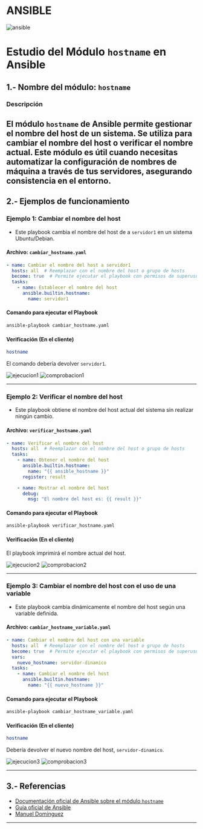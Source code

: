 # ANSIBLE

![ansible](/ansible1.png)

# **Estudio del Módulo `hostname` en Ansible**  

## **1.- Nombre del módulo: `hostname`**  

### **Descripción**  

El módulo `hostname` de Ansible permite gestionar el nombre del host de un sistema. Se utiliza para cambiar el nombre del host o verificar el nombre actual. Este módulo es útil cuando necesitas automatizar la configuración de nombres de máquina a través de tus servidores, asegurando consistencia en el entorno.
---

## **2.- Ejemplos de funcionamiento**  

### **Ejemplo 1: Cambiar el nombre del host**  
- Este playbook cambia el nombre del host de a `servidor1` en un sistema Ubuntu/Debian.

#### **Archivo:** `cambiar_hostname.yaml`
```yaml
- name: Cambiar el nombre del host a servidor1
  hosts: all  # Reemplazar con el nombre del host o grupo de hosts
  become: true  # Permite ejecutar el playbook con permisos de superusuario  
  tasks:
    - name: Establecer el nombre del host
      ansible.builtin.hostname:
        name: servidor1
```
#### **Comando para ejecutar el Playbook**
```bash
ansible-playbook cambiar_hostname.yaml
```

#### **Verificación (En el cliente)**  
```bash
hostname
```
El comando debería devolver `servidor1`.

![ejecucion1](/img/ejecucion1.png)
![comprobacion1](/img/comprobacion1.png)

---

### **Ejemplo 2: Verificar el nombre del host**  
- Este playbook obtiene el nombre del host actual del sistema sin realizar ningún cambio.

#### **Archivo:** `verificar_hostname.yaml`
```yaml
- name: Verificar el nombre del host
  hosts: all  # Reemplazar con el nombre del host o grupo de hosts
  tasks:
    - name: Obtener el nombre del host
      ansible.builtin.hostname:
        name: "{{ ansible_hostname }}"
      register: result

    - name: Mostrar el nombre del host
      debug:
        msg: "El nombre del host es: {{ result }}"
```
#### **Comando para ejecutar el Playbook**
```bash
ansible-playbook verificar_hostname.yaml
```

#### **Verificación (En el cliente)**  
El playbook imprimirá el nombre actual del host.

![ejecucion2](/img/ejecucion2.png)
![comprobacion2](/img/comprobacion2.png)

---

### **Ejemplo 3: Cambiar el nombre del host con el uso de una variable**  
- Este playbook cambia dinámicamente el nombre del host según una variable definida.

#### **Archivo:** `cambiar_hostname_variable.yaml`
```yaml
- name: Cambiar el nombre del host con una variable
  hosts: all  # Reemplazar con el nombre del host o grupo de hosts
  become: true  # Permite ejecutar el playbook con permisos de superusuario  
  vars:
    nuevo_hostname: servidor-dinamico
  tasks:
    - name: Cambiar el nombre del host
      ansible.builtin.hostname:
        name: "{{ nuevo_hostname }}"
```
#### **Comando para ejecutar el Playbook**
```bash
ansible-playbook cambiar_hostname_variable.yaml
```

#### **Verificación (En el cliente)**  
```bash
hostname
```
Debería devolver el nuevo nombre del host, `servidor-dinamico`.

![ejecucion3](/img/ejecucion3.png)
![comprobacion3](/img/comprobacion3.png)

---

## **3.- Referencias**  
- [Documentación oficial de Ansible sobre el módulo `hostname`](https://docs.ansible.com/ansible/latest/collections/ansible/builtin/hostname_module.html#ansible-collections-ansible-builtin-hostname-module)  
- [Guía oficial de Ansible](https://docs.ansible.com/ansible/latest/user_guide/index.html)  
- [Manuel Domínguez](https://github.com/mftienda)
---
